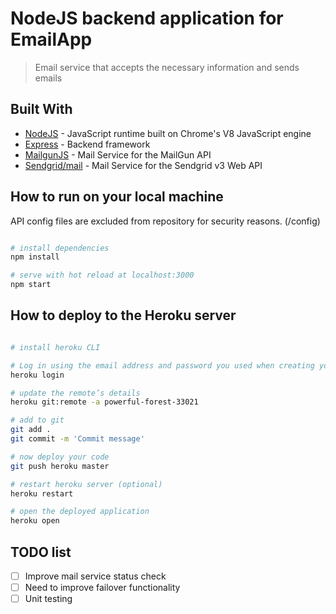 # NodeJS backend application for EmailApp

> Email service that accepts the necessary information and sends emails

## Built With

* [NodeJS](https://nodejs.org/en/) - JavaScript runtime built on Chrome's V8 JavaScript engine
* [Express](https://expressjs.com/) - Backend framework
* [MailgunJS](https://www.npmjs.com/package/mailgun-js) - Mail Service for the MailGun API
* [Sendgrid/mail](https://www.npmjs.com/package/@sendgrid/mail) - Mail Service for the Sendgrid v3 Web API

## How to run on your local machine

API config files are excluded from repository for security reasons. (/config)

``` bash

# install dependencies
npm install

# serve with hot reload at localhost:3000
npm start

```

## How to deploy to the Heroku server

``` bash

# install heroku CLI

# Log in using the email address and password you used when creating your Heroku account:
heroku login

# update the remote’s details
heroku git:remote -a powerful-forest-33021

# add to git
git add .
git commit -m 'Commit message'

# now deploy your code
git push heroku master

# restart heroku server (optional)
heroku restart

# open the deployed application
heroku open

```

## TODO list

- [ ] Improve mail service status check
- [ ] Need to improve failover functionality
- [ ] Unit testing
